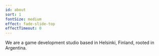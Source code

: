 ```yaml
---
id: about
sort: 1
fontSize: medium
effect: fade-slide-top
effectTimeout: 0
---
```


We are a game development studio based in Helsinki, Finland, rooted in Argentina.